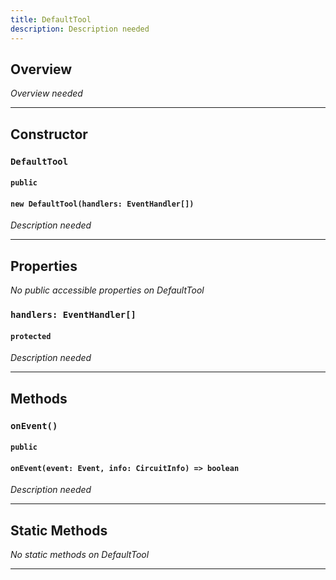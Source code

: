 ```yaml
---
title: DefaultTool
description: Description needed
---
```



## Overview
*Overview needed*

---


## Constructor

### `DefaultTool`
#### `public`
#### `new DefaultTool(handlers: EventHandler[])`
*Description needed*

---


## Properties

*No public accessible properties on DefaultTool*

### `handlers: EventHandler[]`
#### `protected`
*Description needed*

---


## Methods

### `onEvent()`
#### `public`
#### `onEvent(event: Event, info: CircuitInfo) => boolean`
*Description needed*

---


## Static Methods

*No static methods on DefaultTool*

---
